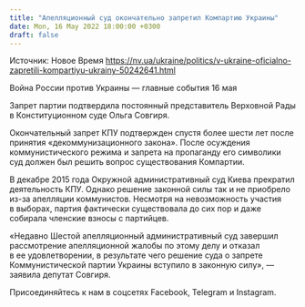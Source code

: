 ```yaml
---
title: "Апелляционный суд окончательно запретил Компартию Украины"
date: Mon, 16 May 2022 18:00:00 +0300
draft: false
---
```

Источник: Новое Время https://nv.ua/ukraine/politics/v-ukraine-oficialno-zapretili-kompartiyu-ukrainy-50242641.html


Война России против Украины — главные события 16 мая

 Запрет партии подтвердила постоянный представитель Верховной Рады в Конституционном суде Ольга Совгиря.

Окончательный запрет КПУ подтвержден спустя более шести лет после принятия «декоммунизационного закона». После осуждения коммунистического режима и запрета на пропаганду его символики суд должен был решить вопрос существования Компартии.

В декабре 2015 года Окружной административный суд Киева прекратил деятельность КПУ. Однако решение законной силы так и не приобрело из-за апелляции коммунистов. Несмотря на невозможность участия в выборах, партия фактически существовала до сих пор и даже собирала членские взносы с партийцев.

«Недавно Шестой апелляционный административный суд завершил рассмотрение апелляционной жалобы по этому делу и отказал в ее удовлетворении, в результате чего решение суда о запрете Коммунистической партии Украины вступило в законную силу», — заявила депутат Совгиря.

Присоединяйтесь к нам в соцсетях Facebook, Telegram и Instagram.
